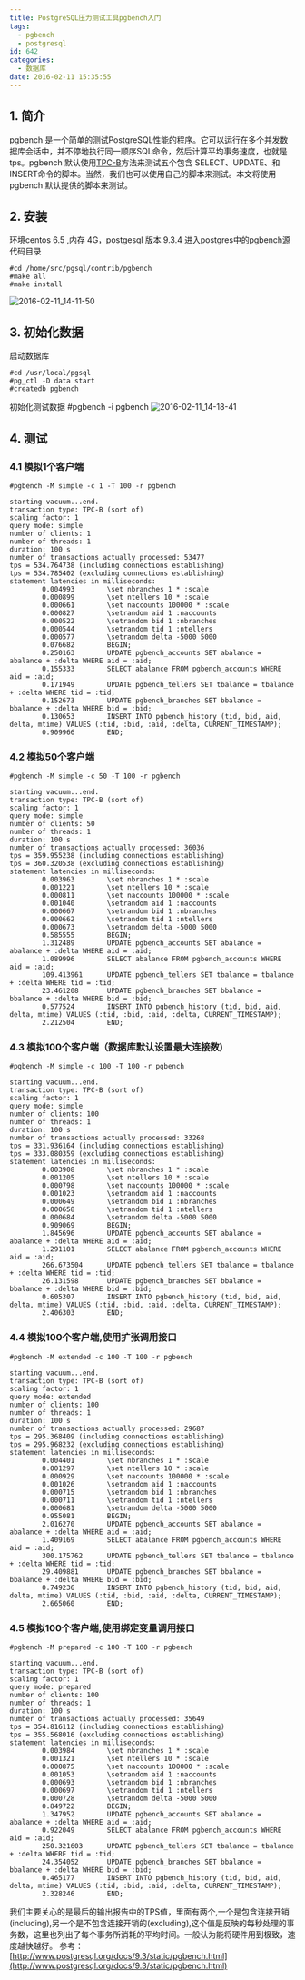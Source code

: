 ```yaml
---
title: PostgreSQL压力测试工具pgbench入门
tags:
  - pgbench
  - postgresql
id: 642
categories:
  - 数据库
date: 2016-02-11 15:35:55
---
```

## 1. 简介
pgbench 是一个简单的测试PostgreSQL性能的程序。它可以运行在多个并发数据库会话中，并不停地执行同一顺序SQL命令，然后计算平均事务速度，也就是tps。pgbench 默认使用[TPC-B](http://www.tpc.org/tpcb/)方法来测试五个包含 SELECT、UPDATE、和 INSERT命令的脚本。当然，我们也可以使用自己的脚本来测试。本文将使用pgbench 默认提供的脚本来测试。
## 2. 安装
环境centos 6.5 ,内存 4G，postgesql 版本 9.3.4
进入postgres中的pgbench源代码目录
	
	#cd /home/src/pgsql/contrib/pgbench
	#make all
	#make install
![2016-02-11_14-11-50](http://orufryv17.bkt.clouddn.com/wp-content/uploads/2016/02/2016-02-11_14-11-50.jpg)

## 3. 初始化数据
启动数据库
	
	#cd /usr/local/pgsql
	#pg_ctl -D data start
	#createdb pgbench
初始化测试数据
	#pgbench -i pgbench
![2016-02-11_14-18-41](http://orufryv17.bkt.clouddn.com/wp-content/uploads/2016/02/2016-02-11_14-18-41.jpg)

## 4. 测试
### 4.1 模拟1个客户端
	
	#pgbench -M simple -c 1 -T 100 -r pgbench

    starting vacuum...end.
    transaction type: TPC-B (sort of)
    scaling factor: 1
    query mode: simple
    number of clients: 1
    number of threads: 1
    duration: 100 s
    number of transactions actually processed: 53477
    tps = 534.764738 (including connections establishing)
    tps = 534.785402 (excluding connections establishing)
    statement latencies in milliseconds:
            0.004993        \set nbranches 1 * :scale
            0.000899        \set ntellers 10 * :scale
            0.000661        \set naccounts 100000 * :scale
            0.000827        \setrandom aid 1 :naccounts
            0.000522        \setrandom bid 1 :nbranches
            0.000544        \setrandom tid 1 :ntellers
            0.000577        \setrandom delta -5000 5000
            0.076682        BEGIN;
            0.250163        UPDATE pgbench_accounts SET abalance = abalance + :delta WHERE aid = :aid;
            0.155333        SELECT abalance FROM pgbench_accounts WHERE aid = :aid;
            0.171949        UPDATE pgbench_tellers SET tbalance = tbalance + :delta WHERE tid = :tid;
            0.152673        UPDATE pgbench_branches SET bbalance = bbalance + :delta WHERE bid = :bid;
            0.130653        INSERT INTO pgbench_history (tid, bid, aid, delta, mtime) VALUES (:tid, :bid, :aid, :delta, CURRENT_TIMESTAMP);
            0.909966        END;
    
### 4.2 模拟50个客户端
    #pgbench -M simple -c 50 -T 100 -r pgbench
    
    starting vacuum...end.
    transaction type: TPC-B (sort of)
    scaling factor: 1
    query mode: simple
    number of clients: 50
    number of threads: 1
    duration: 100 s
    number of transactions actually processed: 36036
    tps = 359.955238 (including connections establishing)
    tps = 360.320538 (excluding connections establishing)
    statement latencies in milliseconds:
            0.003963        \set nbranches 1 * :scale
            0.001221        \set ntellers 10 * :scale
            0.000811        \set naccounts 100000 * :scale
            0.001040        \setrandom aid 1 :naccounts
            0.000667        \setrandom bid 1 :nbranches
            0.000662        \setrandom tid 1 :ntellers
            0.000673        \setrandom delta -5000 5000
            0.585555        BEGIN;
            1.312489        UPDATE pgbench_accounts SET abalance = abalance + :delta WHERE aid = :aid;
            1.089996        SELECT abalance FROM pgbench_accounts WHERE aid = :aid;
            109.413961      UPDATE pgbench_tellers SET tbalance = tbalance + :delta WHERE tid = :tid;
            23.461208       UPDATE pgbench_branches SET bbalance = bbalance + :delta WHERE bid = :bid;
            0.577524        INSERT INTO pgbench_history (tid, bid, aid, delta, mtime) VALUES (:tid, :bid, :aid, :delta, CURRENT_TIMESTAMP);
            2.212504        END;
    
### 4.3 模拟100个客户端（数据库默认设置最大连接数)
    #pgbench -M simple -c 100 -T 100 -r pgbench
    
    starting vacuum...end.
    transaction type: TPC-B (sort of)
    scaling factor: 1
    query mode: simple
    number of clients: 100
    number of threads: 1
    duration: 100 s
    number of transactions actually processed: 33268
    tps = 331.936164 (including connections establishing)
    tps = 333.080359 (excluding connections establishing)
    statement latencies in milliseconds:
            0.003908        \set nbranches 1 * :scale
            0.001205        \set ntellers 10 * :scale
            0.000798        \set naccounts 100000 * :scale
            0.001023        \setrandom aid 1 :naccounts
            0.000649        \setrandom bid 1 :nbranches
            0.000658        \setrandom tid 1 :ntellers
            0.000684        \setrandom delta -5000 5000
            0.909069        BEGIN;
            1.845696        UPDATE pgbench_accounts SET abalance = abalance + :delta WHERE aid = :aid;
            1.291101        SELECT abalance FROM pgbench_accounts WHERE aid = :aid;
            266.673504      UPDATE pgbench_tellers SET tbalance = tbalance + :delta WHERE tid = :tid;
            26.131598       UPDATE pgbench_branches SET bbalance = bbalance + :delta WHERE bid = :bid;
            0.605307        INSERT INTO pgbench_history (tid, bid, aid, delta, mtime) VALUES (:tid, :bid, :aid, :delta, CURRENT_TIMESTAMP);
            2.406303        END;
    
### 4.4 模拟100个客户端,使用扩张调用接口
    #pgbench -M extended -c 100 -T 100 -r pgbench
    
    starting vacuum...end.
    transaction type: TPC-B (sort of)
    scaling factor: 1
    query mode: extended
    number of clients: 100
    number of threads: 1
    duration: 100 s
    number of transactions actually processed: 29687
    tps = 295.368409 (including connections establishing)
    tps = 295.968232 (excluding connections establishing)
    statement latencies in milliseconds:
            0.004401        \set nbranches 1 * :scale
            0.001297        \set ntellers 10 * :scale
            0.000929        \set naccounts 100000 * :scale
            0.001026        \setrandom aid 1 :naccounts
            0.000715        \setrandom bid 1 :nbranches
            0.000711        \setrandom tid 1 :ntellers
            0.000681        \setrandom delta -5000 5000
            0.955081        BEGIN;
            2.016270        UPDATE pgbench_accounts SET abalance = abalance + :delta WHERE aid = :aid;
            1.409169        SELECT abalance FROM pgbench_accounts WHERE aid = :aid;
            300.175762      UPDATE pgbench_tellers SET tbalance = tbalance + :delta WHERE tid = :tid;
            29.409881       UPDATE pgbench_branches SET bbalance = bbalance + :delta WHERE bid = :bid;
            0.749236        INSERT INTO pgbench_history (tid, bid, aid, delta, mtime) VALUES (:tid, :bid, :aid, :delta, CURRENT_TIMESTAMP);
            2.665060        END;
    
### 4.5 模拟100个客户端,使用绑定变量调用接口
    #pgbench -M prepared -c 100 -T 100 -r pgbench
    
    starting vacuum...end.
    transaction type: TPC-B (sort of)
    scaling factor: 1
    query mode: prepared
    number of clients: 100
    number of threads: 1
    duration: 100 s
    number of transactions actually processed: 35649
    tps = 354.816112 (including connections establishing)
    tps = 355.568016 (excluding connections establishing)
    statement latencies in milliseconds:
            0.003984        \set nbranches 1 * :scale
            0.001321        \set ntellers 10 * :scale
            0.000875        \set naccounts 100000 * :scale
            0.001053        \setrandom aid 1 :naccounts
            0.000693        \setrandom bid 1 :nbranches
            0.000697        \setrandom tid 1 :ntellers
            0.000728        \setrandom delta -5000 5000
            0.849722        BEGIN;
            1.347952        UPDATE pgbench_accounts SET abalance = abalance + :delta WHERE aid = :aid;
            0.922049        SELECT abalance FROM pgbench_accounts WHERE aid = :aid;
            250.321603      UPDATE pgbench_tellers SET tbalance = tbalance + :delta WHERE tid = :tid;
            24.354052       UPDATE pgbench_branches SET bbalance = bbalance + :delta WHERE bid = :bid;
            0.465177        INSERT INTO pgbench_history (tid, bid, aid, delta, mtime) VALUES (:tid, :bid, :aid, :delta, CURRENT_TIMESTAMP);
            2.328246        END;

我们主要关心的是最后的输出报告中的TPS值，里面有两个,一个是包含连接开销(including),另一个是不包含连接开销的(excluding),这个值是反映的每秒处理的事务数，这里也列出了每个事务所消耗的平均时间。一般认为能将硬件用到极致，速度越快越好。 
参考：
[http://www.postgresql.org/docs/9.3/static/pgbench.html](http://www.postgresql.org/docs/9.3/static/pgbench.html)